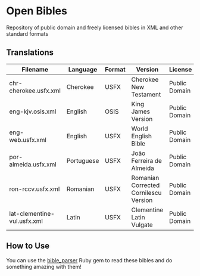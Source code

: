 # Open Bibles

Repository of public domain and freely licensed bibles in XML and other standard formats

## Translations

| Filename                    | Language   | Format | Version                               | License       |
|-----------------------------|------------|--------|---------------------------------------|---------------|
| chr-cherokee.usfx.xml       | Cherokee   | USFX   | Cherokee New Testament                | Public Domain |
| eng-kjv.osis.xml            | English    | OSIS   | King James Version                    | Public Domain |
| eng-web.usfx.xml            | English    | USFX   | World English Bible                   | Public Domain |
| por-almeida.usfx.xml        | Portuguese | USFX   | João Ferreira de Almeida              | Public Domain |
| ron-rccv.usfx.xml           | Romanian   | USFX   | Romanian Corrected Cornilescu Version | Public Domain |
| lat-clementine-vul.usfx.xml | Latin      | USFX   | Clementine Latin Vulgate              | Public Domain |

## How to Use

You can use the [bible_parser](https://github.com/churchio/bible_parser) Ruby gem to read these bibles
and do something amazing with them!
